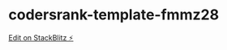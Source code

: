 # codersrank-template-fmmz28

[Edit on StackBlitz ⚡️](https://stackblitz.com/edit/codersrank-template-fmmz28)
